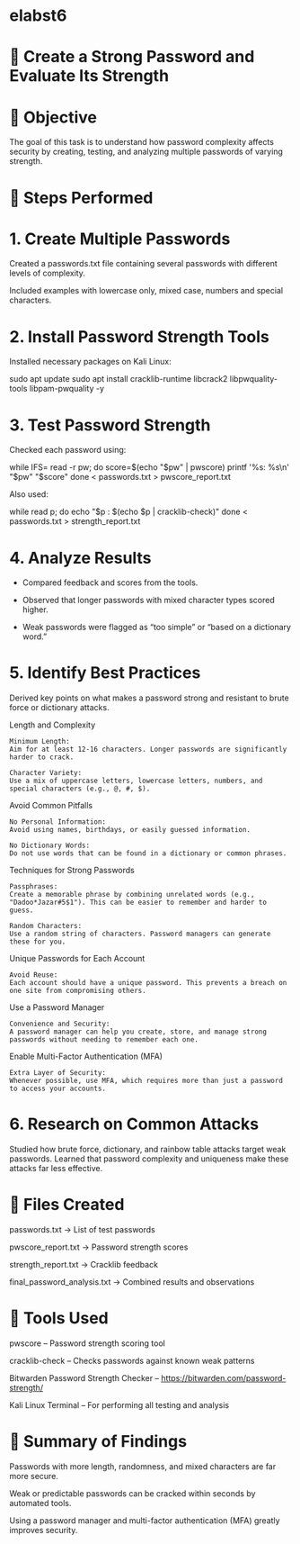 # elabst6
# 🔐 Create a Strong Password and Evaluate Its Strength

# 🧩 Objective

The goal of this task is to understand how password complexity affects security by creating, testing, and analyzing multiple passwords of varying strength.

# 🧱 Steps Performed

# 1. Create Multiple Passwords

Created a passwords.txt file containing several passwords with different levels of complexity.

Included examples with lowercase only, mixed case, numbers and special characters.

# 2. Install Password Strength Tools

Installed necessary packages on Kali Linux:

sudo apt update
sudo apt install cracklib-runtime libcrack2 libpwquality-tools libpam-pwquality -y

# 3. Test Password Strength

Checked each password using:

while IFS= read -r pw; do
  score=$(echo "$pw" | pwscore)
  printf '%s: %s\n' "$pw" "$score"
done < passwords.txt > pwscore_report.txt

Also used:

while read p; do
  echo "$p : $(echo $p | cracklib-check)"
done < passwords.txt > strength_report.txt

# 4. Analyze Results

 - Compared feedback and scores from the tools.

 - Observed that longer passwords with mixed character types scored higher.

 - Weak passwords were flagged as “too simple” or “based on a dictionary word.”

# 5. Identify Best Practices

Derived key points on what makes a password strong and resistant to brute force or dictionary attacks.

Length and Complexity

    Minimum Length: 
    Aim for at least 12-16 characters. Longer passwords are significantly harder to crack.

    Character Variety: 
    Use a mix of uppercase letters, lowercase letters, numbers, and special characters (e.g., @, #, $).

Avoid Common Pitfalls

    No Personal Information: 
    Avoid using names, birthdays, or easily guessed information.

    No Dictionary Words: 
    Do not use words that can be found in a dictionary or common phrases.

Techniques for Strong Passwords

    Passphrases: 
    Create a memorable phrase by combining unrelated words (e.g., "Dadoo*Jazar#5$1"). This can be easier to remember and harder to guess.

    Random Characters: 
    Use a random string of characters. Password managers can generate these for you.

Unique Passwords for Each Account

    Avoid Reuse: 
    Each account should have a unique password. This prevents a breach on one site from compromising others.

Use a Password Manager

    Convenience and Security: 
    A password manager can help you create, store, and manage strong passwords without needing to remember each one.

Enable Multi-Factor Authentication (MFA)

    Extra Layer of Security: 
    Whenever possible, use MFA, which requires more than just a password to access your accounts.

# 6. Research on Common Attacks

Studied how brute force, dictionary, and rainbow table attacks target weak passwords.
Learned that password complexity and uniqueness make these attacks far less effective.

# 📄 Files Created

passwords.txt → List of test passwords

pwscore_report.txt → Password strength scores

strength_report.txt → Cracklib feedback

final_password_analysis.txt → Combined results and observations

# 🧰 Tools Used

pwscore – Password strength scoring tool

cracklib-check – Checks passwords against known weak patterns

Bitwarden Password Strength Checker – https://bitwarden.com/password-strength/

Kali Linux Terminal – For performing all testing and analysis

# 🧠 Summary of Findings

Passwords with more length, randomness, and mixed characters are far more secure.

Weak or predictable passwords can be cracked within seconds by automated tools.

Using a password manager and multi-factor authentication (MFA) greatly improves security.

